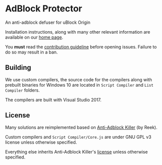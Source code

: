 # AdBlock Protector

An anti-adblock defuser for uBlock Origin

Installation instructions, along with many other relevant information are available on our 
[home page](http://jspenguin2017.github.io/AdBlockProtector/). 

You **must** read the [contribution guideline](https://github.com/jspenguin2017/AdBlockProtector/blob/master/CONTRIBUTING.MD) 
before opening issues. Failure to do so may result in a ban. 

## Building

We use custom compilers, the source code for the compilers along with prebuilt binaries for Windows 10 are 
located in `Script Compiler` and `List Compiler` folders. 

The compilers are built with Visual Studio 2017. 

## License

Many solutions are reimplemented based on [Anti-Adblock Killer](https://github.com/reek/anti-adblock-killer) (by Reek). 

Custom compilers and `Script Compiler/Core.js` are under GNU GPL v3 license unless otherwise specified. 

Everything else inherits Anti-Adblock Killer's [license](https://creativecommons.org/licenses/by-sa/4.0/) 
unless otherwise specified. 
